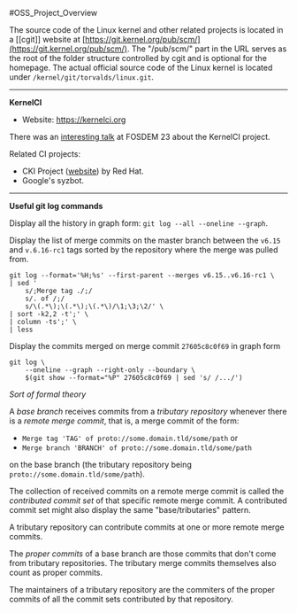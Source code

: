 #OSS_Project_Overview

The source code of the Linux kernel and other related projects is located in a [[cgit]] website at [https://git.kernel.org/pub/scm/](https://git.kernel.org/pub/scm/). The "/pub/scm/" part in the URL serves as the root of the folder structure controlled by cgit and is optional for the homepage. The actual official source code of the Linux kernel is located under `/kernel/git/torvalds/linux.git`.

---

**KernelCI**

- Website: https://kernelci.org

There was an [interesting talk](https://archive.fosdem.org/2023/schedule/event/graph_case_for_dag/) at FOSDEM 23 about the KernelCI project.

Related CI projects:

- CKI Project ([website](https://cki-project.org)) by Red Hat.
- Google's syzbot.

---

**Useful git log commands**

Display all the history in graph form: `git log --all --oneline --graph`.

Display the list of merge commits on the master branch between the `v6.15` and `v.6.16-rc1` tags sorted by the repository where the merge was pulled from.

```
git log --format='%H;%s' --first-parent --merges v6.15..v6.16-rc1 \
| sed '
	s/;Merge tag ./;/
	s/. of /;/
	s/\(.*\);\(.*\);\(.*\)/\1;\3;\2/' \
| sort -k2,2 -t';' \
| column -ts';' \
| less
```

Display the commits merged on merge commit `27605c8c0f69` in graph form

```
git log \
	--oneline --graph --right-only --boundary \
	$(git show --format="%P" 27605c8c0f69 | sed 's/ /.../')
```

_Sort of formal theory_

A _base branch_ receives commits from a _tributary repository_ whenever there is a _remote merge commit_, that is, a merge commit of the form:

- `Merge tag 'TAG' of proto://some.domain.tld/some/path` or
- `Merge branch 'BRANCH' of proto://some.domain.tld/some/path`

on the base branch (the tributary repository being `proto://some.domain.tld/some/path`).

The collection of received commits on a remote merge commit is called the _contributed commit set_ of that specific remote merge commit. A contributed commit set might also display the same "base/tributaries" pattern.

A tributary repository can contribute commits at one or more remote merge commits.

The _proper commits_ of a base branch are those commits that don't come from tributary repositories. The tributary merge commits themselves also count as proper commits.

The maintainers of a tributary repository are the commiters of the proper commits of all the commit sets contributed by that repository.